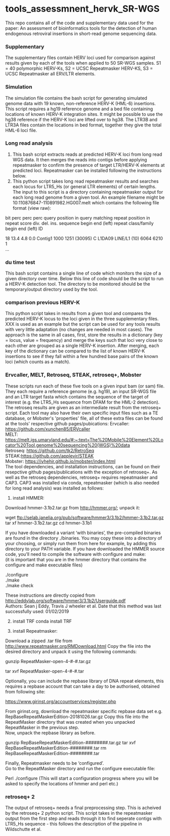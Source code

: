 # tools_assessmnent_hervk_SR-WGS

This repo contains all of the code and supplementary data used for the paper: An assessment of bioinformatics tools for the detection of human endogenous retroviral insertions in short-read genome sequencing data. 

### Supplementary
The supplementary files contain HERV loci used for comparison against results given by each of the tools when applied to 50 SR-WGS samples. S1 = 40 polymorphic HERV-Ks, S2 = UCSC Repeatmasker HERV-KS, S3 = UCSC Repeatmasker all ERV/LTR elements.

### Simulation
The simulation file contains the bash script for generating simulated genome data with 19 known, non-reference HERV-K (HML-6) insertions. This script requires a hg19 reference genome and a bed file containing locations of known HERV-K integration sites. 
It might be possible to use the hg38 reference if the HERV-K loci are lifted over to hg38. 
The LTR3B and LTR3A files contain the locations in bed format, together they give the total HML-6 loci file.

### Long read analysis
1) This bash script extracts reads at predicted HERV-K loci from long read WGS data. It then merges the reads into contigs before applying repeatmasker to confirm the presence of target LTR/HERV-K elements at predicted loci. Repeatmasker can be installed following the instructions below.   
2) This python script takes long read repeatmasker results and searches each locus for LTR5_Hs (or general LTR elements) of certain lengths. The input to this script is a directory containing repeatmasker output for each long read genome from a given tool. An example filename might be 10:110876847-110891982.HG007.melt which contains the following file format (view raw):

 bit   perc perc perc  query     position in query     matching  repeat            position in repeat
score   div. del. ins.  sequence  begin end    (left)   repeat    class/family    begin  end    (left)  ID

   18   13.4  4.8  0.0  Contig1    1000  1251 (30095) C L1DA09    LINE/L1            (10)   6064   6210   1  
... 

### du time test
This bash script contains a single line of code which monitors the size of a given directory over time. Below this line of code should be the script to run a HERV-K detection tool. The directory to be monitored should be the temporary/output directory used by the tool. 

### comparison previous HERV-K
This python script takes in results from a given tool and compares the predicted HERV-K locus to the loci given in the three supplementary files. XXX is used as an example but the script can be used for any tools results with very little adaptation (no changes are needed in most cases). The approach is the same in all cases, first, store the results in a dictionary (key = locus, value = frequency) and merge the keys such that loci very close to each other are grouped as a single HERV-K insertion. After merging, each key of the dictionary can be compared to the list of known HERV-K insertions to see if they fall within a few hundred base pairs of the known loci (which counts as a match). 

### Ervcaller, MELT, Retroseq, STEAK, retroseq+, Mobster
These scripts run each of these five tools on a given input bam (or sam) file. They each require a reference genome (e.g. hg19), an input SR-WGS file and an LTR target fasta which contains the sequence of the target of interest (e.g. the LTR5_Hs sequence from DFAM for the HML-2 detection). The retroseq results are given as an intermediate result from the retroseq+ script. Each tool may also have their own specific input files such as a TE database, or Mobster's 'properties' file, all of these extra files can be found 
at the tools' respective github pages/pubications:
Ervcaller: https://github.com/xunchen85/ERVcaller  
MELT: https://melt.igs.umaryland.edu/#:~:text=The%20Mobile%20Element%20Locator%20Tool,genome%20sequencing%20(WGS)%20data  
Retroseq: https://github.com/tk2/RetroSeq  
STEAK:https://github.com/applevir/STEAK  
Mobster: https://jyhehir.github.io/mobster/index.html  
The tool dependencies, and installation instructions, can be found on their resepctive github pages/publications with the exception of retroseq+. As well as the retroseq dependencies, retroseq+ requires repeatmasker and CAP3. CAP3 was installed via conda, repeatmasker (which is also needed for long read analysis) was installed as follows:

1) install HMMER: 

Download hmmer-3.1b2.tar.gz from http://hmmer.org/; unpack it: 

wget ftp://selab.janelia.org/pub/software/hmmer3/3.1b2/hmmer-3.1b2.tar.gz  
tar xf hmmer-3.1b2.tar.gz 
cd hmmer-3.1b1  

If you have downloaded a variant ‘with binaries’, the pre-compiled binaries are found in the directory ./binaries. 
You may copy these into a directory of your choosing, or simply run them from here 
for example, by adding this directory to your PATH variable. 
If you have downloaded the HMMER source code, you’ll need to compile the software with configure and make:  
(it is important that you are in the hmmer directory that contains the configure and make executable files) 

./configure  
./make  
./make check  

These instructions are directly copied from http://eddylab.org/software/hmmer3/3.1b2/Userguide.pdf  
Authors: Sean j Eddy, Travis J wheeler et al. 
Date that this method was last successfully used: 01/02/2019 

2) install TRF 
conda install TRF 

3) install Repeatmasker: 

Download a zipped .tar file from http://www.repeatmasker.org/RMDownload.html 
Copy the file into the desired directory and unpack it using the following commands: 

gunzip RepeatMasker-open-4-#-#.tar.gz 

tar xvf RepeatMasker-open-4-#-#.tar 

Optionally, you can include the repbase library of DNA repeat elements, this requires a repbase account that can take a day to be 
authorised, obtained from following site: 

https://www.girinst.org/accountservices/register.php 

From girinst.org, download the repeatmasker specific repbase data set e.g.  RepBaseRepeatMaskerEdition-20181026.tar.gz 
Copy this file into the RepeatMasker directory that was created when you unpacked RepeatMasker in the previous step.  
Now, unpack the repbase library as before.  

gunzip RepBaseRepeatMaskerEdition-########.tar.gz 
tar xvf RepBaseRepeatMaskerEdition-########.tar 
rm RepBaseRepeatMaskerEdition-########.tar 

Finally, Repeatmasker needs to be ‘configured’.  
Go to the RepeatMasker directory and run the configure executable file: 

Perl ./configure 
(This will start a configuration progress where you will be asked to specify the locations of hmmer and perl etc.)

### retroseq+ 2
The output of retroseq+ needs a final preprocessing step. This is acheived by the retroseq+ 2 python script. This script takes in the repeatmasker output from the first step and reads through it to find seperate contigs with LTR5_Hs sequence - this follows the description of the pipeline in Wildschutte et al. 
